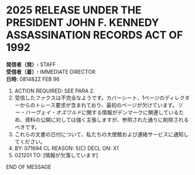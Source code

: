 # 2025 RELEASE UNDER THE PRESIDENT JOHN F. KENNEDY ASSASSINATION RECORDS ACT OF 1992

**発信者（発）:** STAFF  
**受信者（着）:** IMMEDIATE DIRECTOR  
**日時:** 081482Z FEB 96  

1. ACTION REQUIRED: SEE PARA 2.  
2. 受信したファクスは不完全なようです。カバーシート、1ページのディレクターからのトレース要求が含まれており、最初のページが欠けています。*リー・ハーヴェイ・オズワルド*に関する情報がデンマークに関連しているため、資料の公開に対しては強く主張しますが、参照された通りに削除されるべきです。  
3. これらの文書の日付について、私たちの大使館および連絡サービスに通知してください。  
4. BY: 071694 CL REASON: 5(C) DECL ON: X1  
5. 021201 TO: [情報が欠落しています]  

END OF MESSAGE